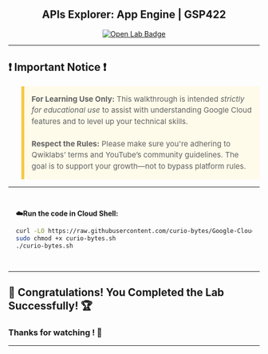
<h2 align="center">
APIs Explorer: App Engine | GSP422
</h2>

<div align="center">
  <a href="https://www.cloudskillsboost.google/games/6218/labs/39434" target="_blank" rel="noopener noreferrer">
    <img src="https://img.shields.io/badge/Open_Lab-Cloud_Skills_Boost-4285F4?style=for-the-badge&logo=google&logoColor=white&labelColor=34A853" alt="Open Lab Badge">
  </a>
</div>

---

## ❗ Important Notice ❗

<blockquote style="background-color: #fffbea; border-left: 6px solid #f7c948; padding: 1em; font-size: 15px; line-height: 1.5;">
  <strong>For Learning Use Only:</strong> This walkthrough is intended <em>strictly for educational use</em> to assist with understanding Google Cloud features and to level up your technical skills.
  <br><br>
  <strong>Respect the Rules:</strong> Please make sure you're adhering to Qwiklabs’ terms and YouTube’s community guidelines. The goal is to support your growth—not to bypass platform rules.
</blockquote>

---

<div style="padding: 15px; margin: 10px 0;">
<p><strong>☁️Run the code in Cloud Shell:</strong></p>

```bash
curl -LO https://raw.githubusercontent.com/curio-bytes/Google-Cloud-Arcade/main/APIs%20Explorer%3A%20App%20Engine/curio-bytes.sh
sudo chmod +x curio-bytes.sh
./curio-bytes.sh
```
</div>

---
## 🎉 Congratulations! You Completed the Lab Successfully! 🏆

### Thanks for watching ! 💮
---
